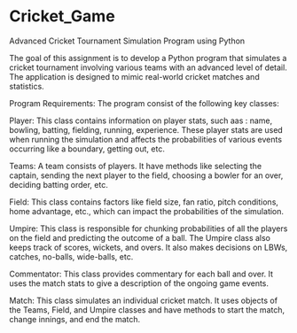 # Cricket_Game
Advanced Cricket Tournament Simulation Program using Python

The goal of this assignment is to develop a Python program that simulates a cricket tournament involving various teams with an advanced level of detail. The application is designed to mimic real-world cricket matches and statistics.

Program Requirements: The program consist of the following key classes:

Player: This class contains information on player stats, such aas : name, bowling, batting, fielding, running, experience. These player stats are used when running the simulation and affects the probabilities of various events occurring like a boundary, getting out, etc.

Teams: A team consists of players. It have methods like selecting the captain, sending the next player to the field, choosing a bowler for an over, deciding batting order, etc.

Field: This class contains factors like field size, fan ratio, pitch conditions, home advantage, etc., which can impact the probabilities of the simulation.

Umpire: This class is responsible for chunking probabilities of all the players on the field and predicting the outcome of a ball. The Umpire class also keeps track of scores, wickets, and overs. It also makes decisions on LBWs, catches, no-balls, wide-balls, etc.

Commentator: This class provides commentary for each ball and over. It uses the match stats to give a description of the ongoing game events.

Match: This class simulates an individual cricket match. It uses objects of the Teams, Field, and Umpire classes and have methods to start the match, change innings, and end the match.
